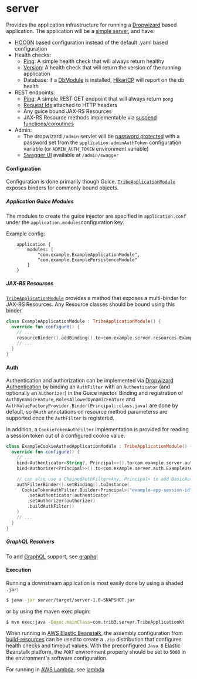 server
======
Provides the application infrastructure for running a [Dropwizard](https://dropwizard.io)
based application. The application will be
a [simple server](https://dropwizard.readthedocs.io/en/stable/manual/configuration.html#simple), and have:

* [HOCON](https://github.com/trib3/leakycauldron/blob/HEAD/server/src/main/kotlin/com/trib3/server/config/dropwizard/HoconConfigurationFactory.kt)
  based configuration instead of the default .yaml based configuration
* Health checks:
  * [Ping](https://github.com/trib3/leakycauldron/blob/HEAD/server/src/main/kotlin/com/trib3/server/healthchecks/PingHealthCheck.kt):
    A simple health check that will always return healthy
  * [Version](https://github.com/trib3/leakycauldron/blob/HEAD/server/src/main/kotlin/com/trib3/server/healthchecks/VersionHealthCheck.kt):
    A health check that will return the version of the running application
  * Database: if a [DbModule](https://github.com/trib3/leakycauldron/blob/HEAD/db#dbmodule) is installed,
    [HikariCP](https://github.com/brettwooldridge/HikariCP/wiki/Dropwizard-HealthChecks)
    will report on the db health
* REST endpoints:
  * [Ping](https://github.com/trib3/leakycauldron/blob/HEAD/server/src/main/kotlin/com/trib3/server/resources/PingResource.kt):
    A simple REST GET endpoint that will always return `pong`
  * [Request Ids](https://github.com/trib3/leakycauldron/blob/HEAD/server/src/main/kotlin/com/trib3/server/filters/RequestIdFilter.kt)
    attached to HTTP headers
  * Any guice bound JAX-RS Resources
  * JAX-RS Resource methods implementable
    via [suspend functions/coroutines](https://github.com/trib3/leakycauldron/blob/HEAD/server/src/main/kotlin/com/trib3/server/coroutine/CoroutineInvocationHandler.kt)
* Admin:
  * The dropwizard `/admin` servlet will
    be [password protected](https://github.com/trib3/leakycauldron/blob/HEAD/server/src/main/kotlin/com/trib3/server/filters/AdminAuthFilter.kt)
    with a password set from the `application.adminAuthToken` configuration variable
    (or `ADMIN_AUTH_TOKEN` environment variable)
  * [Swagger UI](https://github.com/swagger-api/swagger-ui) available at `/admin/swagger`

#### Configuration

Configuration is done primarily though
Guice.  [`TribeApplicationModule`](https://github.com/trib3/leakycauldron/blob/HEAD/server/src/main/kotlin/com/trib3/server/modules/TribeApplicationModule.kt)
exposes binders for commonly bound objects.

##### Application Guice Modules

The modules to create the guice injector are specified in `application.conf`
under the `application.modules`configuration key.

Example config:

```hocon
    application {
        modules: [
            "com.example.ExampleApplicationModule",
            "com.example.ExamplePersistenceModule"
        ]
    }
```

##### JAX-RS Resources

[`TribeApplicationModule`](https://github.com/trib3/leakycauldron/blob/HEAD/server/src/main/kotlin/com/trib3/server/modules/TribeApplicationModule.kt)
provides a method that exposes a multi-binder for JAX-RS Resources. Any Resource classes should be bound using this
binder.

```kotlin
class ExampleApplicationModule : TribeApplicationModule() {
  override fun configure() {
    // ...
    resourceBinder().addBinding().to<com.example.server.resources.ExampleResource>()
    // ...
  }
}
```

#### Auth

Authentication and authorization can be implemented
via [Dropwizard Authentication](https://www.dropwizard.io/en/latest/manual/auth.html)
by binding an `AuthFilter` with an `Authenticator` (and optionally an `Authorizer`)
in the Guice injector. Binding and registration of `AuthDynamicFeature`, `RolesAllowedDynamicFeature`
and `AuthValueFactoryProvider.Binder(Principal::class.java)` are done by default, so `@Auth`
annotations on resource method parameterss are supported once the `AuthFilter` is registered.

In addition, a `CookieTokenAuthFilter` implementation is provided for reading a session token out of a configured cookie
value.

```kotlin
class ExampleCookieAuthedApplicationModule : TribeApplicationModule() {
  override fun configure() {
    // ...
    bind<Authenticator<String?, Principal>>().to<com.example.server.auth.ExampleSessionAuthenticator>()
    bind<Authorizer<Principal>>().to<com.example.server.auth.ExampleUserAuthorizer>()

    // can also use a ChainedAuthFilter<Any, Principal> to add BasicAuthFilter/OAuthCredentialAuthFilter/etc
    authFilterBinder().setBinding().toInstance(
      CookieTokenAuthFilter.Builder<Principal>("example-app-session-id")
        .setAuthenticator(authenticator)
        .setAuthorizer(authorizer)
        .buildAuthFilter()
    )
    // ...
  }
}
```

##### GraphQL Resolvers

To add [GraphQL](https://graphql.org) support, see [graphql](https://github.com/trib3/leakycauldron/blob/HEAD/graphql)

#### Execution

Running a downstream application is most easily done by using a shaded `.jar`:

```bash
$ java -jar server/target/server-1.0-SNAPSHOT.jar
``` 

or by using the maven exec plugin:

```bash
$ mvn exec:java -Dexec.mainClass=com.trib3.server.TribeApplicationKt 
```

When running in [AWS Elastic Beanstalk](https://aws.amazon.com/elasticbeanstalk/), the assembly configuration
from [build-resources](https://github.com/trib3/leakycauldron/blob/HEAD/build-resources)
can be used to create a `.zip` distribution that configures health checks and timeout values. With the
preconfigured `Java 8` Elastic Beanstalk platform, the `PORT` environment property should be set to `5000` in the
environment's software configuration.

For running in [AWS Lambda](https://aws.amazon.com/lambda/),
see [lambda](https://github.com/trib3/leakycauldron/blob/HEAD/lambda)
